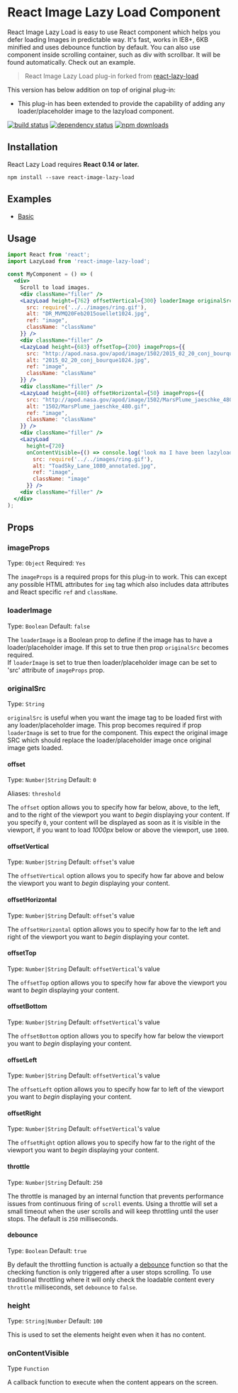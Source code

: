 React Image Lazy Load Component
=========================

React Image Lazy Load is easy to use React component which helps you defer loading Images in predictable way. It's fast, works in IE8+, 6KB minified and uses debounce function by default. You can also use component inside scrolling container, such as div with scrollbar. It will be found automatically. Check out an example.

> React Image Lazy Load plug-in forked from <a target="_blank" href="https://github.com/loktar00/react-lazy-load">react-lazy-load</a>

This version has below addition on top of original plug-in:
<ul>
  <li>This plug-in has been extended to provide the capability of adding any loader/placeholder image to the lazyload component.</li>
</ul>

[![build status](https://img.shields.io/travis/loktar00/react-lazy-load.svg?style=flat-square)](https://travis-ci.org/loktar00/react-lazy-load)
[![dependency status](https://david-dm.org/loktar00/react-lazy-load.svg?style=flat-square)](https://david-dm.org/loktar00/react-lazy-load)
[![npm downloads](https://img.shields.io/npm/dm/react-lazy-load.svg?style=flat-square)](https://www.npmjs.com/package/react-lazy-load)

## Installation
React Lazy Load requires **React 0.14 or later.**

```
npm install --save react-image-lazy-load
```

## Examples
* [Basic](https://github.com/vikash-bhardwaj/react-image-lazy-load/tree/master/examples/basic)

## Usage

```jsx
import React from 'react';
import LazyLoad from 'react-image-lazy-load';

const MyComponent = () => (
  <div>
    Scroll to load images.
    <div className="filler" />
    <LazyLoad height={762} offsetVertical={300} loaderImage originalSrc="http://apod.nasa.gov/apod/image/1502/HDR_MVMQ20Feb2015ouellet1024.jpg" imageProps={{
      src: require('../../images/ring.gif'),
      alt: "DR_MVMQ20Feb2015ouellet1024.jpg",
      ref: "image",
      className: "className"
    }} />
    <div className="filler" />
    <LazyLoad height={683} offsetTop={200} imageProps={{
      src: "http://apod.nasa.gov/apod/image/1502/2015_02_20_conj_bourque1024.jpg",
      alt: "2015_02_20_conj_bourque1024.jpg",
      ref: "image",
      className: "className"
    }} />
    <div className="filler" />
    <LazyLoad height={480} offsetHorizontal={50} imageProps={{
      src: "http://apod.nasa.gov/apod/image/1502/MarsPlume_jaeschke_480.gif",
      alt: "1502/MarsPlume_jaeschke_480.gif",
      ref: "image",
      className: "className"
    }} />
    <div className="filler" />
    <LazyLoad
      height={720}
      onContentVisible={() => console.log('look ma I have been lazyloaded!')} originalSrc="http://apod.nasa.gov/apod/image/1502/ToadSky_Lane_1080_annotated.jpg" loaderImage={true} imageProps={{
        src: require('../../images/ring.gif'),
        alt: "ToadSky_Lane_1080_annotated.jpg",
        ref: "image",
        className: "image"
      }} />
    <div className="filler" />
  </div>
);
```

## Props

### imageProps
Type: `Object` Required: `Yes`

The `imageProps` is a required props for this plug-in to work. This can except any possible HTML attributes for `img` tag which also includes data attributes and React specific `ref` and `className`.

### loaderImage
Type: `Boolean` Default: `false`

The `loaderImage` is a Boolean prop to define if the image has to have a loader/placeholder image. If this set to true then prop `originalSrc` becomes required. <br />
If `loaderImage` is set to true then loader/placeholder image can be set to 'src' attribute of `imageProps` prop.

### originalSrc
Type: `String`

`originalSrc` is useful when you want the image tag to be loaded first with any loader/placeholder image. This prop becomes required if prop `loaderImage` is set to true for the component. This expect the original image SRC which should replace the loader/placeholder image once original image gets loaded.

#### offset
Type: `Number|String` Default: `0`

Aliases: `threshold`

The `offset` option allows you to specify how far below, above, to the left, and to the right of the viewport you want to _begin_ displaying your content. If you specify `0`, your content will be displayed as soon as it is visible in the viewport, if you want to load _1000px_ below or above the viewport, use `1000`.

#### offsetVertical
Type: `Number|String` Default: `offset`'s value

The `offsetVertical` option allows you to specify how far above and below the viewport you want to _begin_ displaying your content.

#### offsetHorizontal
Type: `Number|String` Default: `offset`'s value

The `offsetHorizontal` option allows you to specify how far to the left and right of the viewport you want to _begin_ displaying your contet.

#### offsetTop
Type: `Number|String` Default: `offsetVertical`'s value

The `offsetTop` option allows you to specify how far above the viewport you want to _begin_ displaying your content.

#### offsetBottom
Type: `Number|String` Default: `offsetVertical`'s value

The `offsetBottom` option allows you to specify how far below the viewport you want to _begin_ displaying your content.

#### offsetLeft
Type: `Number|String` Default: `offsetVertical`'s value

The `offsetLeft` option allows you to specify how far to left of the viewport you want to _begin_ displaying your content.

#### offsetRight
Type: `Number|String` Default: `offsetVertical`'s value

The `offsetRight` option allows you to specify how far to the right of the viewport you want to _begin_ displaying your content.

#### throttle
Type: `Number|String` Default: `250`

The throttle is managed by an internal function that prevents performance issues from continuous firing of `scroll` events. Using a throttle will set a small timeout when the user scrolls and will keep throttling until the user stops. The default is `250` milliseconds.

#### debounce
Type: `Boolean` Default: `true`

By default the throttling function is actually a [debounce](https://lodash.com/docs#debounce) function so that the checking function is only triggered after a user stops scrolling. To use traditional throttling where it will only check the loadable content every `throttle` milliseconds, set `debounce` to `false`.

### height
Type: `String|Number` Default: `100`

This is used to set the elements height even when it has no content.

### onContentVisible
Type `Function`

A callback function to execute when the content appears on the screen.
